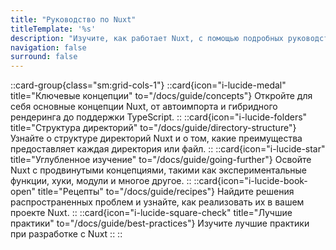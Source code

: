 ```yaml
---
title: "Руководство по Nuxt"
titleTemplate: '%s'
description: "Изучите, как работает Nuxt, с помощью подробных руководств."
navigation: false
surround: false
---
```


::card-group{class="sm:grid-cols-1"}
  ::card{icon="i-lucide-medal" title="Ключевые концепции" to="/docs/guide/concepts"}
  Откройте для себя основные концепции Nuxt, от автоимпорта и гибридного рендеринга до поддержки TypeScript.
  ::
  ::card{icon="i-lucide-folders" title="Структура директорий" to="/docs/guide/directory-structure"}
  Узнайте о структуре директорий Nuxt и о том, какие преимущества предоставляет каждая директория или файл.
  ::
  ::card{icon="i-lucide-star" title="Углубленное изучение" to="/docs/guide/going-further"}
  Освойте Nuxt с продвинутыми концепциями, такими как экспериментальные функции, хуки, модули и многое другое.
  ::
  ::card{icon="i-lucide-book-open" title="Рецепты" to="/docs/guide/recipes"}
  Найдите решения распространенных проблем и узнайте, как реализовать их в вашем проекте Nuxt.
  ::
  ::card{icon="i-lucide-square-check" title="Лучшие практики" to="/docs/guide/best-practices"}
  Изучите лучшие практики при разработке с Nuxt
  ::
::
